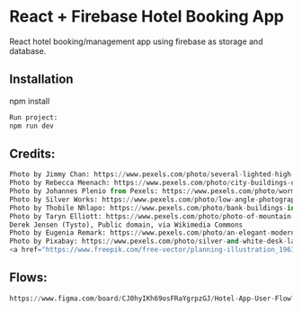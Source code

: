 # React + Firebase Hotel Booking App

React hotel booking/management app using firebase as storage and database.

## Installation

npm install

```bash
Run project:
npm run dev
```

## Credits:

```python
Photo by Jimmy Chan: https://www.pexels.com/photo/several-lighted-high-rise-buildings-933337/
Photo by Rebecca Meenach: https://www.pexels.com/photo/city-buildings-under-the-blue-sky-14577907/
Photo by Johannes Plenio from Pexels: https://www.pexels.com/photo/worm-s-eye-view-of-buildings-1632788/
Photo by Silver Works: https://www.pexels.com/photo/low-angle-photography-of-building-2003762/
Photo by Thobile Nhlapo: https://www.pexels.com/photo/bank-buildings-in-a-narrow-street-18264521/
Photo by Taryn Elliott: https://www.pexels.com/photo/photo-of-mountain-during-dawn-3889935/
Derek Jensen (Tysto), Public domain, via Wikimedia Commons
Photo by Eugenia Remark: https://www.pexels.com/photo/an-elegant-modern-hotel-room-design-16975987/
Photo by Pixabay: https://www.pexels.com/photo/silver-and-white-desk-lamp-beside-bed-279805/
<a href="https://www.freepik.com/free-vector/planning-illustration_19635378.htm#fromView=author&page=2&position=48&uuid=9282d6e1-7d19-423f-9db3-7a65fadf192c">Image by vectorjuice on Freepik</a>
```

## Flows:

```python
https://www.figma.com/board/CJ0hyIKh69osFRaYgrpzGJ/Hotel-App-User-Flow?node-id=0-1&node-type=canvas
```
